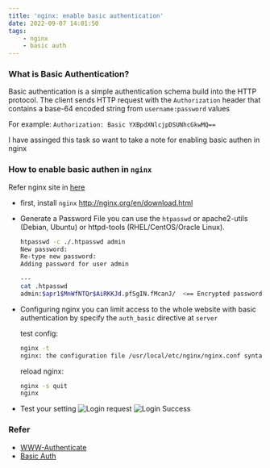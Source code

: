 ```yaml
---
title: 'nginx: enable basic authentication'
date: 2022-09-07 14:01:50
tags:
    - nginx
    - basic auth
---
```


### What is Basic Authentication?
Basic authentication is a simple authentication schema build into the HTTP protocol.
The client sends HTTP request with the `Authorization` header that contains a base-64 encoded string from `username:password` values
  
For example: `Authorization: Basic YXBpdXNlcjpDSUNhcGkwMQ==`
  
I have assinged this task so want to take a note for enabling basic authen in nginx

### How to enable basic authen in `nginx`
Refer nginx site in [here](https://docs.nginx.com/nginx/admin-guide/security-controls/configuring-http-basic-authentication/)

- first, install `nginx` http://nginx.org/en/download.html

- Generate a Password File
    you can use the `htpasswd` or apache2-utils (Debian, Ubuntu) or httpd-tools (RHEL/CentOS/Oracle Linux).
    ```sh
    htpasswd -c ./.htpasswd admin
    New password:
    Re-type new password:
    Adding password for user admin

    --- 
    cat .htpasswd
    admin:$apr1$MnWfNTQr$AiRKKJd.pfSgIN.fMcanJ/  <== Encrypted password
    ```
- Configuring nginx
    you can limit access to the whole website with basic authentication by specify the `auth_basic` directive at `server`

    test config: 
    ```sh
    nginx -t
    nginx: the configuration file /usr/local/etc/nginx/nginx.conf syntax is ok
    ```
    reload nginx:
    ```sh
    nginx -s quit
    nginx
    ```
- Test your setting
    ![Login request](login_request.png)
    ![Login Success](login_success.png)

### Refer
- [WWW-Authenticate](https://developer.mozilla.org/en-US/docs/Web/HTTP/Headers/WWW-Authenticate)
- [Basic Auth](https://www.twilio.com/docs/glossary/what-is-basic-authentication)